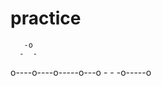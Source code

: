 practice
====
       -o       
      -  -     
o----o----o-----o---o
      -        -
       -o-----o       
             
